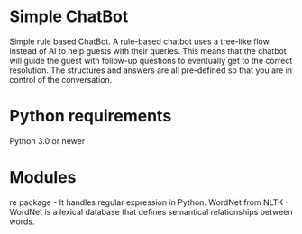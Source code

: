 # Simple ChatBot
Simple rule based ChatBot.
A rule-based chatbot uses a tree-like flow instead of AI to help guests with their queries. This means that the chatbot will guide the guest with follow-up questions to eventually get to the correct resolution. The structures and answers are all pre-defined so that you are in control of the conversation.

# Python requirements
Python 3.0 or newer

# Modules
re package - It handles regular expression in Python. 
WordNet from NLTK - WordNet is a lexical database that defines semantical relationships between words.
